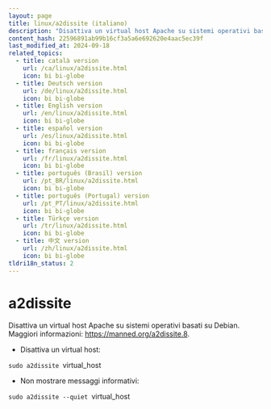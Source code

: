 ```yaml
---
layout: page
title: linux/a2dissite (italiano)
description: "Disattiva un virtual host Apache su sistemi operativi basati su Debian."
content_hash: 22596891ab99b16cf3a5a6e692620e4aac5ec39f
last_modified_at: 2024-09-18
related_topics:
  - title: català version
    url: /ca/linux/a2dissite.html
    icon: bi bi-globe
  - title: Deutsch version
    url: /de/linux/a2dissite.html
    icon: bi bi-globe
  - title: English version
    url: /en/linux/a2dissite.html
    icon: bi bi-globe
  - title: español version
    url: /es/linux/a2dissite.html
    icon: bi bi-globe
  - title: français version
    url: /fr/linux/a2dissite.html
    icon: bi bi-globe
  - title: português (Brasil) version
    url: /pt_BR/linux/a2dissite.html
    icon: bi bi-globe
  - title: português (Portugal) version
    url: /pt_PT/linux/a2dissite.html
    icon: bi bi-globe
  - title: Türkçe version
    url: /tr/linux/a2dissite.html
    icon: bi bi-globe
  - title: 中文 version
    url: /zh/linux/a2dissite.html
    icon: bi bi-globe
tldri18n_status: 2
---
```

# a2dissite

Disattiva un virtual host Apache su sistemi operativi basati su Debian.
Maggiori informazioni: <https://manned.org/a2dissite.8>.

- Disattiva un virtual host:

`sudo a2dissite `<span class="tldr-var badge badge-pill bg-dark-lm bg-white-dm text-white-lm text-dark-dm font-weight-bold">virtual_host</span>

- Non mostrare messaggi informativi:

`sudo a2dissite --quiet `<span class="tldr-var badge badge-pill bg-dark-lm bg-white-dm text-white-lm text-dark-dm font-weight-bold">virtual_host</span>
